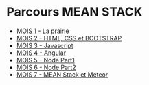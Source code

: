 # Parcours MEAN STACK

* [MOIS 1 - La prairie](https://github.com/tonytiratay/parcours-mean-stack/blob/master/PRAIRIE.md)
* [MOIS 2 - HTML, CSS et BOOTSTRAP](https://github.com/tonytiratay/parcours-mean-stack/blob/master/HTML.md)
* [MOIS 3 - Javascript](https://github.com/tonytiratay/parcours-mean-stack/blob/master/JAVASCRIPT.md)
* [MOIS 4 - Angular](https://github.com/tonytiratay/parcours-mean-stack/blob/master/ANGULAR.md)
* [MOIS 5 - Node Part1](https://github.com/tonytiratay/parcours-mean-stack/blob/master/NODEJS-PART1.md)
* [MOIS 6 - Node Part2](https://github.com/tonytiratay/parcours-mean-stack/blob/master/NODEJS-PART2.md)
* [MOIS 7 - MEAN Stack et Meteor](https://github.com/tonytiratay/parcours-mean-stack/blob/master/MEANSTACK-ET-METEOR.md)










